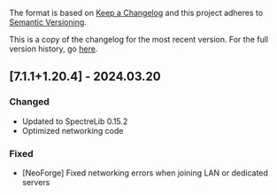 The format is based on [Keep a Changelog](http://keepachangelog.com/en/1.0.0/) and this project adheres to [Semantic Versioning](http://semver.org/spec/v2.0.0.html).

This is a copy of the changelog for the most recent version. For the full version history, go [here](https://github.com/illusivesoulworks/charmofundying/blob/1.20.2/CHANGELOG.md).

## [7.1.1+1.20.4] - 2024.03.20
### Changed
- Updated to SpectreLib 0.15.2
- Optimized networking code
### Fixed
- [NeoForge] Fixed networking errors when joining LAN or dedicated servers
